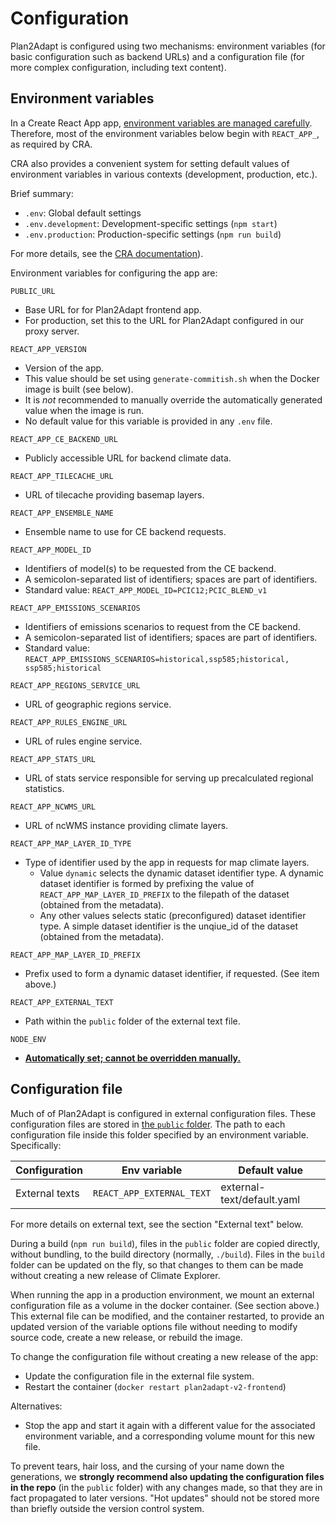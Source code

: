 # Configuration

Plan2Adapt is configured using two mechanisms:
environment variables (for basic configuration such as backend URLs) and
a configuration file (for more complex configuration, including text content).

## Environment variables

In a Create React App app, [environment variables are managed carefully](https://facebook.github.io/create-react-app/docs/adding-custom-environment-variables).
Therefore, most of the environment variables below begin with 
`REACT_APP_`,  as required by CRA.

CRA also provides a convenient system for setting default values of  
environment variables in various contexts (development, production, etc.).

Brief summary:

- `.env`: Global default settings
- `.env.development`: Development-specific settings (`npm start`)
- `.env.production`: Production-specific settings (`npm run build`)

For more details, see the
[CRA documentation](https://facebook.github.io/create-react-app/docs/adding-custom-environment-variables)).

Environment variables for configuring the app are:

`PUBLIC_URL`
- Base URL for for Plan2Adapt frontend app.
- For production, set this to the URL for Plan2Adapt configured in our proxy
  server.

`REACT_APP_VERSION`
- Version of the app.
- This value should be set using `generate-commitish.sh` when the Docker image
  is built (see below).
- It is _not_ recommended to manually override the automatically generated
  value when the image is run.
- No default value for this variable is provided in any `.env` file.

`REACT_APP_CE_BACKEND_URL`
- Publicly accessible URL for backend climate data.

`REACT_APP_TILECACHE_URL`
- URL of tilecache  providing basemap layers.

`REACT_APP_ENSEMBLE_NAME`
- Ensemble name to use for CE backend requests.

`REACT_APP_MODEL_ID`
- Identifiers of model(s) to be requested from the CE backend.
- A semicolon-separated list of identifiers; spaces are part of identifiers.
- Standard value: `REACT_APP_MODEL_ID=PCIC12;PCIC_BLEND_v1`

`REACT_APP_EMISSIONS_SCENARIOS`
- Identifiers of emissions scenarios to request from the CE backend.
- A semicolon-separated list of identifiers; spaces are part of identifiers.
- Standard value: `REACT_APP_EMISSIONS_SCENARIOS=historical,ssp585;historical, ssp585;historical`

`REACT_APP_REGIONS_SERVICE_URL`
- URL of geographic regions service.

`REACT_APP_RULES_ENGINE_URL`
- URL of rules engine service.

`REACT_APP_STATS_URL`
- URL of stats service responsible for serving up precalculated regional statistics. 

`REACT_APP_NCWMS_URL`
- URL of ncWMS instance providing climate layers.

`REACT_APP_MAP_LAYER_ID_TYPE`
- Type of identifier used by the app in requests for map climate layers.
   * Value `dynamic` selects the dynamic dataset identifier type.
     A dynamic dataset identifier is formed by prefixing the value of
     `REACT_APP_MAP_LAYER_ID_PREFIX` to the filepath of the dataset
     (obtained from the metadata).
   * Any other values selects static (preconfigured) dataset identifier type.
     A simple dataset identifier is the unqiue_id of the dataset
     (obtained from the metadata).

`REACT_APP_MAP_LAYER_ID_PREFIX`
- Prefix used to form a dynamic dataset identifier, if requested.
  (See item above.)

`REACT_APP_EXTERNAL_TEXT`
- Path within the `public` folder of the external text file.

`NODE_ENV`
- [**Automatically set; cannot be overridden manually.**](https://facebook.github.io/create-react-app/docs/adding-custom-environment-variables)

## Configuration file

Much of of Plan2Adapt is configured in external configuration files.
These configuration files are stored in [the `public` folder](https://facebook.github.io/create-react-app/docs/using-the-public-folder).
The path to each configuration file inside this folder specified by an environment variable.
Specifically:

| Configuration     | Env variable                  | Default value                 |
| ----------------- | ----------------------------- | ------------------------------|
| External texts    | `REACT_APP_EXTERNAL_TEXT`     |  external-text/default.yaml   |

For more details on external text, see the section "External text" below.

During a build (`npm run build`),
files in the `public` folder are copied directly, without bundling, to the build directory (normally, `./build`).
Files in the `build` folder can be updated on the fly, so that changes to them can be made without creating
a new release of Climate Explorer.

When running the app in a production environment, we mount an external configuration file as a volume
in the docker container. (See section above.)
This external file can be modified, and the container restarted, to provide an updated version of the
variable options file without needing to modify source code, create a new release, or rebuild the image.

To change the configuration file without creating a new release of the app:

- Update the configuration file in the external file system.
- Restart the container (`docker restart plan2adapt-v2-frontend`)

Alternatives:

- Stop the app and start it again with a different value for the 
  associated environment variable, and a corresponding volume mount for 
  this new file.

To prevent tears, hair loss, and the cursing of your name down the generations,
we **strongly recommend also updating the configuration files 
in the repo** (in the `public` folder) with any changes made, so that 
they are in fact propagated to later versions. "Hot updates" should not 
be stored more than briefly outside the version control system.
